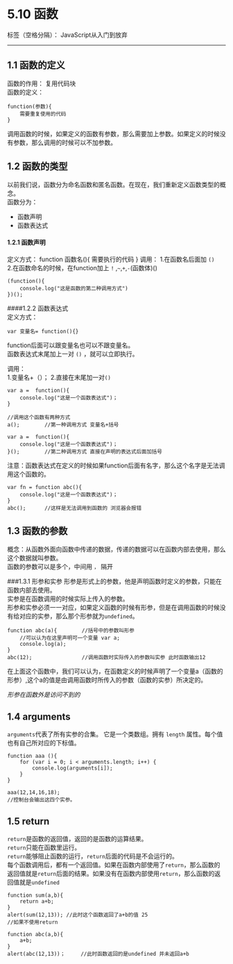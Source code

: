 # 5.10 函数

标签（空格分隔）： JavaScript从入门到放弃

---
##  1.1 函数的定义
函数的作用： 复用代码块  
函数的定义：

    function(参数){
        需要重复使用的代码
    }

调用函数的时候，如果定义的函数有参数，那么需要加上参数。如果定义的时候没有参数，那么调用的时候可以不加参数。
## 1.2 函数的类型  
以前我们说，函数分为命名函数和匿名函数。在现在，我们重新定义函数类型的概念。    
函数分为：

 - 函数声明
 - 函数表达式
 
#### 1.2.1 函数声明  
定义方式：
    function 函数名(){
        需要执行的代码
        }
调用：
1.在函数名后面加 `()`  
2.在函数命名的时候，在function加上 `!` ,`~`,`+`,`-`(函数体)()

    (function(){
        console.log("这是函数的第二种调用方式")
    })();
    
####1.2.2 函数表达式  
定义方式：

    var 变量名= function(){}
function后面可以跟变量名也可以不跟变量名。  
函数表达式末尾加上一对 `()` ，就可以立即执行。  

调用：  
1.变量名+（）；
2.直接在末尾加一对`()`

    var a =  function(){
        console.log("这是一个函数表达式")；
    }
    
    //调用这个函数有两种方式
    a();        //第一种调用方式 变量名+括号
    
    var a =  function(){
        console.log("这是一个函数表达式")；
    }();        //第二种调用方式 直接在声明的表达式后面加括号  
    
注意：函数表达式在定义的时候如果function后面有名字，那么这个名字是无法调用这个函数的。  

    var fn = function abc(){
        console.log("这是一个函数表达式")；
    }
    abc();      //这样是无法调用到函数的 浏览器会报错

## 1.3 函数的参数  
概念：从函数外面向函数中传递的数据，传递的数据可以在函数内部去使用，那么这个数据就叫参数。  
函数的参数可以是多个，中间用 `，` 隔开    

###1.3.1 形参和实参
形参是形式上的参数，他是声明函数时定义的参数，只能在函数内部去使用。    
实参是在函数调用的时候实际上传入的参数。  
形参和实参必须一一对应，如果定义函数的时候有形参，但是在调用函数的时候没有给对应的实参，那么那个形参就为`undefined`。  

    function abc(a){        //括号中的参数叫形参
        //可以认为在这里声明可一个变量 var a;
        console.log(a);
    }
    abc(12);                //调用函数时实际传入的参数叫实参 此时函数输出12  
    
在上面这个函数中，我们可以认为，在函数定义的时候声明了一个变量a（函数的形参）,这个a的值是由调用函数时所传入的参数（函数的实参）所决定的。  

*形参在函数外是访问不到的*

## 1.4 arguments
`arguments`代表了所有实参的合集。
它是一个类数组。拥有 `length` 属性。每个值也有自己所对应的下标值。  

    function aaa (){
        for (var i = 0; i < arguments.length; i++) {
            console.log(arguments[i]);
        }
    }
    
    aaa(12,14,16,18);
    //控制台会输出这四个实参。  

## 1.5 return  
`return`是函数的返回值，返回的是函数的运算结果。  
`return`只能在函数里运行。  
`return`能够阻止函数的运行，`return`后面的代码是不会运行的。     
每个函数调用后，都有一个返回值。如果在函数内部使用了`return`，那么函数的返回值就是`return`后面的结果。如果没有在函数内部使用`return`，那么函数的返回值就是`undefined`

    function sum(a,b){
        return a+b;
    }
    alert(sum(12,13)); //此时这个函数返回了a+b的值 25
    //如果不使用return
    
    function abc(a,b){
        a+b;
    }
    alert(abc(12,13))；     //此时函数返回的是undefined 并未返回a+b
    










